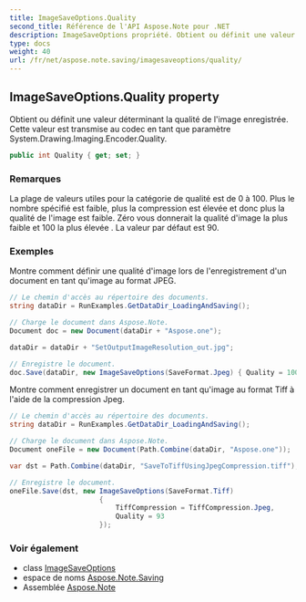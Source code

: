 ```yaml
---
title: ImageSaveOptions.Quality
second_title: Référence de l'API Aspose.Note pour .NET
description: ImageSaveOptions propriété. Obtient ou définit une valeur déterminant la qualité de limage enregistrée. Cette valeur est transmise au codec en tant que paramètre System.Drawing.Imaging.Encoder.Quality.
type: docs
weight: 40
url: /fr/net/aspose.note.saving/imagesaveoptions/quality/
---
```

## ImageSaveOptions.Quality property

Obtient ou définit une valeur déterminant la qualité de l'image enregistrée. Cette valeur est transmise au codec en tant que paramètre System.Drawing.Imaging.Encoder.Quality.

```csharp
public int Quality { get; set; }
```

### Remarques

La plage de valeurs utiles pour la catégorie de qualité est de 0 à 100. Plus le nombre spécifié est faible, plus la compression est élevée et donc plus la qualité de l'image est faible. Zéro vous donnerait la qualité d'image la plus faible et 100 la plus élevée . La valeur par défaut est 90.

### Exemples

Montre comment définir une qualité d'image lors de l'enregistrement d'un document en tant qu'image au format JPEG.

```csharp
// Le chemin d'accès au répertoire des documents.
string dataDir = RunExamples.GetDataDir_LoadingAndSaving();

// Charge le document dans Aspose.Note.
Document doc = new Document(dataDir + "Aspose.one");

dataDir = dataDir + "SetOutputImageResolution_out.jpg";

// Enregistre le document.
doc.Save(dataDir, new ImageSaveOptions(SaveFormat.Jpeg) { Quality = 100 });
```

Montre comment enregistrer un document en tant qu'image au format Tiff à l'aide de la compression Jpeg.

```csharp
// Le chemin d'accès au répertoire des documents.
string dataDir = RunExamples.GetDataDir_LoadingAndSaving();

// Charge le document dans Aspose.Note.
Document oneFile = new Document(Path.Combine(dataDir, "Aspose.one"));

var dst = Path.Combine(dataDir, "SaveToTiffUsingJpegCompression.tiff");

// Enregistre le document.
oneFile.Save(dst, new ImageSaveOptions(SaveFormat.Tiff)
                      {
                          TiffCompression = TiffCompression.Jpeg,
                          Quality = 93
                      });
```

### Voir également

* class [ImageSaveOptions](../)
* espace de noms [Aspose.Note.Saving](../../imagesaveoptions/)
* Assemblée [Aspose.Note](../../../)


